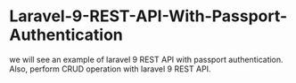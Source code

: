 # Laravel-9-REST-API-With-Passport-Authentication
 we will see an example of laravel 9 REST API with passport authentication. Also, perform CRUD operation with laravel 9 REST API.
